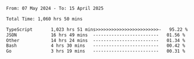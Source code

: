 
<!--START_SECTION:waka-->

```txt
From: 07 May 2024 - To: 15 April 2025

Total Time: 1,060 hrs 50 mins

TypeScript       1,023 hrs 51 mins>>>>>>>>>>>>>>>>>>>>>>>>-   95.22 %
JSON             16 hrs 49 mins  -------------------------   01.56 %
Other            14 hrs 24 mins  -------------------------   01.34 %
Bash             4 hrs 30 mins   -------------------------   00.42 %
Go               3 hrs 19 mins   -------------------------   00.31 %
```

<!--END_SECTION:waka-->

<!--

### Hi there 👋
**Iam-cesar/Iam-cesar** is a ✨ _special_ ✨ repository because its `README.md` (this file) appears on your GitHub profile.

Here are some ideas to get you started:

- 🔭 I’m currently working on ...
- 🌱 I’m currently learning ...
- 👯 I’m looking to collaborate on ...
- 🤔 I’m looking for help with ...
- 💬 Ask me about ...
- 📫 How to reach me: ...
- 😄 Pronouns: ...
- ⚡ Fun fact: ...
-->
